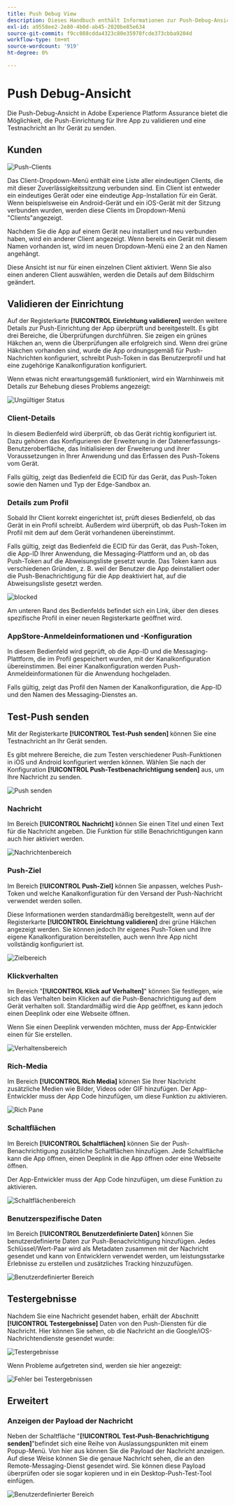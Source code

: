 ```yaml
---
title: Push Debug View
description: Dieses Handbuch enthält Informationen zur Push-Debug-Ansicht in Adobe Experience Platform Assurance.
exl-id: a9558ee2-2e80-4b0d-ab45-2020be85e634
source-git-commit: f9cc088cdda4323c80e35978fcde373cbba9204d
workflow-type: tm+mt
source-wordcount: '919'
ht-degree: 0%

---
```


# Push Debug-Ansicht

Die Push-Debug-Ansicht in Adobe Experience Platform Assurance bietet die Möglichkeit, die Push-Einrichtung für Ihre App zu validieren und eine Testnachricht an Ihr Gerät zu senden.

## Kunden

![Push-Clients](./images/push-debug-view/clients.png)

Das Client-Dropdown-Menü enthält eine Liste aller eindeutigen Clients, die mit dieser Zuverlässigkeitssitzung verbunden sind. Ein Client ist entweder ein eindeutiges Gerät oder eine eindeutige App-Installation für ein Gerät. Wenn beispielsweise ein Android-Gerät und ein iOS-Gerät mit der Sitzung verbunden wurden, werden diese Clients im Dropdown-Menü &quot;Clients&quot;angezeigt.

Nachdem Sie die App auf einem Gerät neu installiert und neu verbunden haben, wird ein anderer Client angezeigt. Wenn bereits ein Gerät mit diesem Namen vorhanden ist, wird im neuen Dropdown-Menü eine 2 an den Namen angehängt.

Diese Ansicht ist nur für einen einzelnen Client aktiviert. Wenn Sie also einen anderen Client auswählen, werden die Details auf dem Bildschirm geändert.

## Validieren der Einrichtung

Auf der Registerkarte **[!UICONTROL Einrichtung validieren]** werden weitere Details zur Push-Einrichtung der App überprüft und bereitgestellt. Es gibt drei Bereiche, die Überprüfungen durchführen. Sie zeigen ein grünes Häkchen an, wenn die Überprüfungen alle erfolgreich sind. Wenn drei grüne Häkchen vorhanden sind, wurde die App ordnungsgemäß für Push-Nachrichten konfiguriert, schreibt Push-Token in das Benutzerprofil und hat eine zugehörige Kanalkonfiguration konfiguriert.

Wenn etwas nicht erwartungsgemäß funktioniert, wird ein Warnhinweis mit Details zur Behebung dieses Problems angezeigt:

![Ungültiger Status](./images/push-debug-view/invalid-state.png)

### Client-Details

In diesem Bedienfeld wird überprüft, ob das Gerät richtig konfiguriert ist. Dazu gehören das Konfigurieren der Erweiterung in der Datenerfassungs-Benutzeroberfläche, das Initialisieren der Erweiterung und ihrer Voraussetzungen in Ihrer Anwendung und das Erfassen des Push-Tokens vom Gerät.

Falls gültig, zeigt das Bedienfeld die ECID für das Gerät, das Push-Token sowie den Namen und Typ der Edge-Sandbox an.

### Details zum Profil

Sobald Ihr Client korrekt eingerichtet ist, prüft dieses Bedienfeld, ob das Gerät in ein Profil schreibt. Außerdem wird überprüft, ob das Push-Token im Profil mit dem auf dem Gerät vorhandenen übereinstimmt.

Falls gültig, zeigt das Bedienfeld die ECID für das Gerät, das Push-Token, die App-ID Ihrer Anwendung, die Messaging-Plattform und an, ob das Push-Token auf die Abweisungsliste gesetzt wurde. Das Token kann aus verschiedenen Gründen, z. B. weil der Benutzer die App deinstalliert oder die Push-Benachrichtigung für die App deaktiviert hat, auf die Abweisungsliste gesetzt werden.

![blocked](./images/push-debug-view/deny-list-blocked.png)

Am unteren Rand des Bedienfelds befindet sich ein Link, über den dieses spezifische Profil in einer neuen Registerkarte geöffnet wird.

### AppStore-Anmeldeinformationen und -Konfiguration

In diesem Bedienfeld wird geprüft, ob die App-ID und die Messaging-Plattform, die im Profil gespeichert wurden, mit der Kanalkonfiguration übereinstimmen. Bei einer Kanalkonfiguration werden Push-Anmeldeinformationen für die Anwendung hochgeladen.

Falls gültig, zeigt das Profil den Namen der Kanalkonfiguration, die App-ID und den Namen des Messaging-Dienstes an.

## Test-Push senden

Mit der Registerkarte **[!UICONTROL Test-Push senden]** können Sie eine Testnachricht an Ihr Gerät senden.

Es gibt mehrere Bereiche, die zum Testen verschiedener Push-Funktionen in iOS und Android konfiguriert werden können. Wählen Sie nach der Konfiguration **[!UICONTROL Push-Testbenachrichtigung senden]** aus, um Ihre Nachricht zu senden.

![Push senden](./images/push-debug-view/send.png)

### Nachricht

Im Bereich **[!UICONTROL Nachricht]** können Sie einen Titel und einen Text für die Nachricht angeben. Die Funktion für stille Benachrichtigungen kann auch hier aktiviert werden.

![Nachrichtenbereich](./images/push-debug-view/message-pane.png)

### Push-Ziel

Im Bereich **[!UICONTROL Push-Ziel]** können Sie anpassen, welches Push-Token und welche Kanalkonfiguration für den Versand der Push-Nachricht verwendet werden sollen.

Diese Informationen werden standardmäßig bereitgestellt, wenn auf der Registerkarte **[!UICONTROL Einrichtung validieren]** drei grüne Häkchen angezeigt werden. Sie können jedoch Ihr eigenes Push-Token und Ihre eigene Kanalkonfiguration bereitstellen, auch wenn Ihre App nicht vollständig konfiguriert ist.

![Zielbereich](./images/push-debug-view/target-pane.png)

### Klickverhalten

Im Bereich &quot;**[!UICONTROL Klick auf Verhalten]**&quot; können Sie festlegen, wie sich das Verhalten beim Klicken auf die Push-Benachrichtigung auf dem Gerät verhalten soll. Standardmäßig wird die App geöffnet, es kann jedoch einen Deeplink oder eine Webseite öffnen.

Wenn Sie einen Deeplink verwenden möchten, muss der App-Entwickler einen für Sie erstellen.

![Verhaltensbereich](./images/push-debug-view/click-behavior.png)

### Rich-Media

Im Bereich **[!UICONTROL Rich Media]** können Sie Ihrer Nachricht zusätzliche Medien wie Bilder, Videos oder GIF hinzufügen. Der App-Entwickler muss der App Code hinzufügen, um diese Funktion zu aktivieren.

![Rich Pane](./images/push-debug-view/rich-pane.png)

### Schaltflächen       

Im Bereich **[!UICONTROL Schaltflächen]** können Sie der Push-Benachrichtigung zusätzliche Schaltflächen hinzufügen. Jede Schaltfläche kann die App öffnen, einen Deeplink in die App öffnen oder eine Webseite öffnen.

Der App-Entwickler muss der App Code hinzufügen, um diese Funktion zu aktivieren.

![Schaltflächenbereich](./images/push-debug-view/buttons-pane.png)

### Benutzerspezifische Daten

Im Bereich **[!UICONTROL Benutzerdefinierte Daten]** können Sie benutzerdefinierte Daten zur Push-Benachrichtigung hinzufügen. Jedes Schlüssel/Wert-Paar wird als Metadaten zusammen mit der Nachricht gesendet und kann von Entwicklern verwendet werden, um leistungsstarke Erlebnisse zu erstellen und zusätzliches Tracking hinzuzufügen.

![Benutzerdefinierter Bereich](./images/push-debug-view/custom-pane.png)

## Testergebnisse

Nachdem Sie eine Nachricht gesendet haben, erhält der Abschnitt **[!UICONTROL Testergebnisse]** Daten von den Push-Diensten für die Nachricht. Hier können Sie sehen, ob die Nachricht an die Google/iOS-Nachrichtendienste gesendet wurde:

![Testergebnisse](./images/push-debug-view/test-results.png)

Wenn Probleme aufgetreten sind, werden sie hier angezeigt:

![Fehler bei Testergebnissen](./images/push-debug-view/test-error.png)

## Erweitert

### Anzeigen der Payload der Nachricht

Neben der Schaltfläche &quot;**[!UICONTROL Test-Push-Benachrichtigung senden]**&quot;befindet sich eine Reihe von Auslassungspunkten mit einem Popup-Menü. Von hier aus können Sie die Payload der Nachricht anzeigen. Auf diese Weise können Sie die genaue Nachricht sehen, die an den Remote-Messaging-Dienst gesendet wird. Sie können diese Payload überprüfen oder sie sogar kopieren und in ein Desktop-Push-Test-Tool einfügen.

![Benutzerdefinierter Bereich](./images/push-debug-view/message-payload.png)

